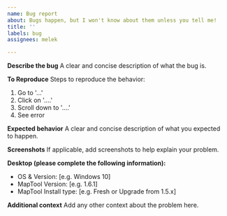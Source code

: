 ```yaml
---
name: Bug report
about: Bugs happen, but I won't know about them unless you tell me!
title: ''
labels: bug
assignees: melek

---
```


**Describe the bug**
A clear and concise description of what the bug is.

**To Reproduce**
Steps to reproduce the behavior:
1. Go to '...'
2. Click on '....'
3. Scroll down to '....'
4. See error

**Expected behavior**
A clear and concise description of what you expected to happen.

**Screenshots**
If applicable, add screenshots to help explain your problem.

**Desktop (please complete the following information):**
 - OS & Version: [e.g. Windows 10]
 - MapTool Version: [e.g. 1.6.1]
 - MapTool Install type: [e.g. Fresh or Upgrade from 1.5.x]

**Additional context**
Add any other context about the problem here.
